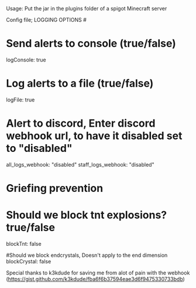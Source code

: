 Usage: Put the jar in the plugins folder of a spigot Minecraft server


Config file;
LOGGING OPTIONS #
# Send alerts to console (true/false)
logConsole: true
# Log alerts to a file (true/false)
logFile: true
# Alert to discord, Enter discord webhook url, to have it disabled set to "disabled"
all_logs_webhook: "disabled"
staff_logs_webhook: "disabled"

# Griefing prevention #

# Should we block tnt explosions? true/false
blockTnt: false

#Should we block endcrystals, Doesn't apply to the end dimension
blockCrystal: false




Special thanks to k3kdude for saving me from alot of pain with the webhook (https://gist.github.com/k3kdude/fba6f6b37594eae3d6f9475330733bdb)
